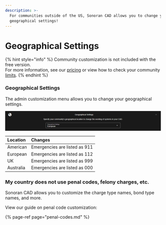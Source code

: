 ```yaml
---
description: >-
  For communities outside of the US, Sonoran CAD allows you to change your CAD's
  geographical settings!
---
```


# Geographical Settings

{% hint style="info" %}
Community customization is not included with the free version.  
For more information, see our [pricing](https://sonorancad.com/app/#/pricing) or view how to check your community [limits](../getting-started/view-your-limits.md).
{% endhint %}

### Geographical Settings

The admin customization menu allows you to change your geographical settings.

![Sonoran CAD&apos;s geographical customization](../../.gitbook/assets/geo.png)

| Location | Changes |
| :--- | :--- |
| American | Emergencies are listed as 911 |
| European | Emergencies are listed as 112 |
| UK | Emergencies are listed as 999 |
| Australia | Emergencies are listed as 000 |

### My country does not use penal codes, felony charges, etc.

Sonoran CAD allows you to customize the charge type names, bond type names, and more.

View our guide on penal code customization:

{% page-ref page="penal-codes.md" %}



